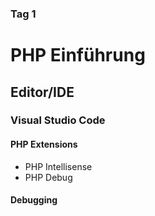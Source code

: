 ### Tag 1

# PHP Einführung

## Editor/IDE

### Visual Studio Code

#### PHP Extensions
- PHP Intellisense
- PHP Debug

#### Debugging
<!--stackedit_data:
eyJoaXN0b3J5IjpbNzU2MDc2NjddfQ==
-->